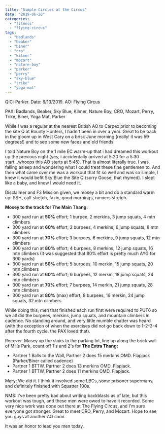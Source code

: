 ```yaml
---
title: "Simple Circles at the Circus"
date: "2019-06-20"
categories: 
  - "fitness"
  - "flying-circus"
tags: 
  - "badlands"
  - "beaker"
  - "biner"
  - "cro"
  - "kilmer"
  - "mozart"
  - "nature-boy"
  - "parker"
  - "perry"
  - "sky-blue"
  - "trike"
  - "yoga-mat"
---
```


QIC: Parker. Date: 6/13/2019. AO: Flying Circus

PAX: Badlands, Beaker, Sky Blue, Kilmer, Nature Boy, CRO, Mozart, Perry, Trike, Biner, Yoga Mat, Parker

While I was a regular at the nearest British AO to Carpex prior to becoming the site Q at Bounty Hunters, I hadn't been in over a year. Great to be back in the gloom up in West Cary on a brisk June morning (really! it was 59 degrees!) and to see some new faces and old friends.

I told Nature Boy on the 1 mile EC warm-up that i had dreamed this workout up the previous night (yes, i accidentally arrived at 5:20 for a 5:30 start...whoops this AO starts at 5:45). That is almost literally true. I was falling asleep and wondering what I could treat these fine gentlemen to. And then what came over me was a workout that fit so well and was so simple, I knew it would befit Sky Blue the Site Q (sorry Goose, that rhymed). I slept like a baby, and knew I would need it.

Disclaimer and F3 Mission given, we mosey a bit and do a standard warm up: SSH, calf stretch, fazio, good mornings, runners stretch.

**Mosey to the track for The Main Thang:**

- 300 yard run at **50%** effort; 1 burpee, 2 merkins, 3 jump squats, 4 mtn climbers
- 300 yard run at **60%** effort; 2 burpees, 4 merkins, 6 jump squats, 8 mtn climbers
- 300 yard run at **70%** effort; 3 burpees, 6 merkins, 9 jump squats, 12 mtn climbers
- 300 yard run at **80%** effort; 4 burpees, 8 merkins, 12 jump squats, 16 mtn climbers (It was suggested that 80% effort is pretty much AYG for 300 yards)
- 300 yard run at **50%** effort; 5 burpees, 10 merkin, 15 jump squats, 20 mtn climbers
- 300 yard run at **60%** effort; 6 burpees, 12 merkin, 18 jump squats, 24 mtn climbers
- 300 yard run at **70%** effort; 7 burpees, 14 merkin, 21 jump squats, 28 mtn climbers
- 300 yard run at **80%** (max) effort; 8 burpees, 16 merkin, 24 jump squats, 32 mtn climbers

While doing this, men that finished each run first were required to PUT6 so we all did the burpees, merkins, jump squats, and mountain climbers in cadence. No standing around, and very little mumble chatter was heard (with the exception of when the exercises did not go back down to 1-2-3-4 after the fourth cycle. the PAX loved that).

Recover. Mosey up the stairs to the parking lot, line up along the brick wall of Mills Park, count off 1's and 2's for **The Extra Thang:**

- Partner 1 Balls to the Wall, Partner 2 does 15 merkins OMD. Flapjack (Parker/Biner called cadence)
- Partner 1 BTTW, Partner 2 does 13 merkins OMD. Flapjack.
- Partner 1 BTTW, Partner 2 does 11 merkins OMD. Flapjack.

Mary: We did it. I think it involved some LBCs, some prisoner supermans, and definitely finished with Squatter 100s.

NMS: I've been pretty bad about writing backblasts as of late, but this workout was tough, and these men were owed to have it recorded. Some very nice work was done out there at The Flying Circus, and I'm sure everyone got stronger. Great to meet CRO, Perry, and Mozart. Hope to see you guys at another AO soon.

It was an honor to lead you men today.

